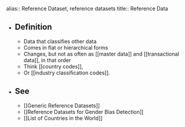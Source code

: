 alias:: Reference Dataset, reference datasets
title:: Reference Data

- ## Definition
	- Data that classifies other data
	- Comes in flat or hierarchical forms
	- Changes, but not as often as [[master data]] and [[transactional data]], in that order
	- Think [[country codes]],
	- Or [[industry classification codes]].
- ## See
	- [[Generic Reference Datasets]]
	- [[Reference Datasets for Gender Bias Detection]]
	- [[List of Countries in the World]]